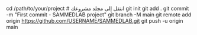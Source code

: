 cd /path/to/your/project   # انتقل إلى مجلد مشروعك
git init
git add .
git commit -m "First commit - SAMMEDLAB project"
git branch -M main
git remote add origin https://github.com/USERNAME/SAMMEDLAB.git
git push -u origin main
